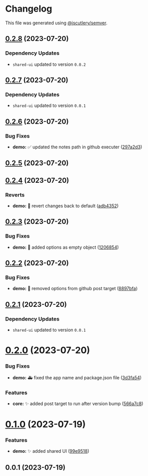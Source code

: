 # Changelog

This file was generated using [@jscutlery/semver](https://github.com/jscutlery/semver).

## [0.2.8](https://github.com/ak274/semver/compare/demo-0.2.7...demo-0.2.8) (2023-07-20)

### Dependency Updates

* `shared-ui` updated to version `0.0.2`


## [0.2.7](https://github.com/ak274/semver/compare/demo-0.2.6...demo-0.2.7) (2023-07-20)

### Dependency Updates

* `shared-ui` updated to version `0.0.1`


## [0.2.6](https://github.com/ak274/semver/compare/demo-0.2.5...demo-0.2.6) (2023-07-20)


### Bug Fixes

* **demo:** :white_check_mark: updated the notes path in github executer ([297a2d3](https://github.com/ak274/semver/commit/297a2d3c147e8464cca55a9d673e8f502b6d6001))



## [0.2.5](https://github.com/ak274/semver/compare/demo-0.2.4...demo-0.2.5) (2023-07-20)



## [0.2.4](https://github.com/ak274/semver/compare/demo-0.2.3...demo-0.2.4) (2023-07-20)


### Reverts

* **demo:** :memo: revert changes back to default ([adb4352](https://github.com/ak274/semver/commit/adb4352616e988c99547ac3a7d74a95a0473dd7e))



## [0.2.3](https://github.com/ak274/semver/compare/demo-0.2.2...demo-0.2.3) (2023-07-20)


### Bug Fixes

* **demo:** :bug: added options as empty object ([1206854](https://github.com/ak274/semver/commit/1206854eebd1f128dd66b83ce8f9c1d2c8f0aa2a))



## [0.2.2](https://github.com/ak274/semver/compare/demo-0.2.1...demo-0.2.2) (2023-07-20)


### Bug Fixes

* **demo:** :bug: removed options from github post target ([8897bfa](https://github.com/ak274/semver/commit/8897bfaa9f235287541e8c1d40dcb43121a3ebd6))



## [0.2.1](https://github.com/ak274/semver/compare/demo-0.2.0...demo-0.2.1) (2023-07-20)

### Dependency Updates

* `shared-ui` updated to version `0.0.1`


# [0.2.0](https://github.com/ak274/semver/compare/demo-0.1.0...demo-0.2.0) (2023-07-20)


### Bug Fixes

* **demo:** :ambulance: fixed the app name and package.json file ([3d3fa54](https://github.com/ak274/semver/commit/3d3fa5464da61c85ae1bbe9e1afd76eeab50fa1b))


### Features

* **core:** :sparkles: added post target to run after version bump ([566a7c8](https://github.com/ak274/semver/commit/566a7c8d05243e9c74b2f4aa3b6fc10b1bfa619b))



# [0.1.0](https://github.com/ak274/semver/compare/demo-0.0.1...demo-0.1.0) (2023-07-19)


### Features

* **demo:** :sparkles: added shared UI ([99e9518](https://github.com/ak274/semver/commit/99e951865b314471245c119b05d42fef8dbe7bdc))



## 0.0.1 (2023-07-19)
